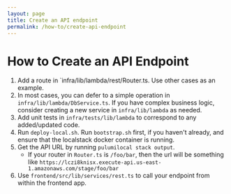 ```yaml
---
layout: page
title: Create an API endpoint
permalink: /how-to/create-api-endpoint
---
```


# How to Create an API Endpoint

1. Add a route in `infra/lib/lambda/rest/Router.ts. Use other cases as an example.
2. In most cases, you can defer to a simple operation in `infra/lib/lambda/DbService.ts`. If you have complex business logic, consider creating a new service in `infra/lib/lambda` as needed.
3. Add unit tests in `infra/tests/lib/lambda` to correspond to any added/updated code.
4. Run `deploy-local.sh`. Run `bootstrap.sh` first, if you haven't already, and ensure that the localstack docker container is running.
5. Get the API URL by running `pulumilocal stack output`.
   - If your router in `Router.ts` is `/foo/bar`, then the url will be something like `https://lczi8knisx.execute-api.us-east-1.amazonaws.com/stage/foo/bar`
6. Use `frontend/src/lib/services/rest.ts` to call your endpoint from within the frontend app.
